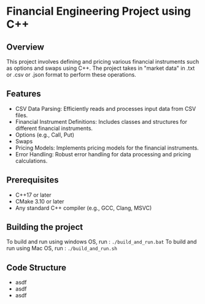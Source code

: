 # Financial Engineering Project using C++

## Overview
This project involves defining and pricing various financial instruments such as options and swaps using C++. The project takes in "market data" in .txt or .csv or .json format to perform these operations.

## Features
- CSV Data Parsing: Efficiently reads and processes input data from CSV files.
- Financial Instrument Definitions: Includes classes and structures for different financial instruments.
- Options (e.g., Call, Put)
- Swaps
- Pricing Models: Implements pricing models for the financial instruments.
- Error Handling: Robust error handling for data processing and pricing calculations.

## Prerequisites
- C++17 or later
- CMake 3.10 or later
- Any standard C++ compiler (e.g., GCC, Clang, MSVC)

## Building the project
To build and run using windows OS, run : `./build_and_run.bat`
To build and run using Mac OS, run : `./build_and_run.sh`

## Code Structure
- asdf
- asdf
- asdf
